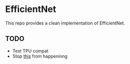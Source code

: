 # EfficientNet
This repo provides a clean implementation of EfficientNet.

## TODO
- Test TPU compat
- Stop [this](https://stackoverflow.com/a/58385932) from happeninng
